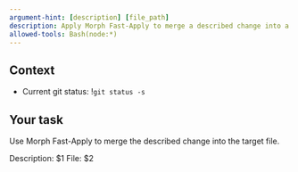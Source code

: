 ```yaml
---
argument-hint: [description] [file_path]
description: Apply Morph Fast-Apply to merge a described change into a file.
allowed-tools: Bash(node:*)
---
```


## Context
- Current git status: !`git status -s`

## Your task
Use Morph Fast-Apply to merge the described change into the target file.

Description: $1
File: $2
